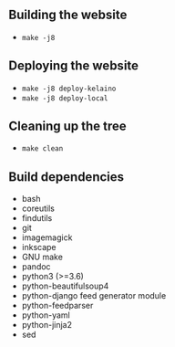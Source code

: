 ## Building the website

 * `make -j8`

## Deploying the website

* `make -j8 deploy-kelaino`
* `make -j8 deploy-local`

## Cleaning up the tree

* `make clean`

## Build dependencies

* bash
* coreutils
* findutils
* git
* imagemagick
* inkscape
* GNU make
* pandoc
* python3 (>=3.6)
* python-beautifulsoup4
* python-django feed generator module
* python-feedparser
* python-yaml
* python-jinja2
* sed
